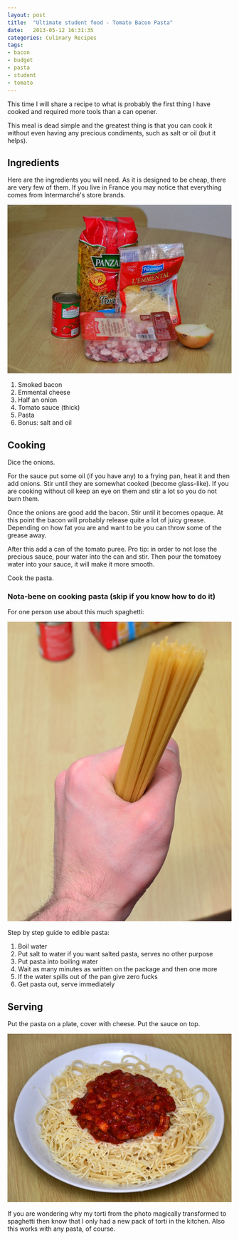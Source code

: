 ```yaml
---
layout: post
title:  "Ultimate student food - Tomato Bacon Pasta"
date:   2013-05-12 16:31:35
categories: Culinary Recipes
tags:
- bacon
- budget
- pasta
- student
- tomato
---
```


This time I will share a recipe to what is probably the first thing I have
cooked and required more tools than a can opener.

This meal is dead simple and the greatest thing is that you can cook it without
even having any precious condiments, such as salt or oil (but it helps).

## Ingredients

Here are the ingredients you will need. As it is designed to be cheap, there
are very few of them. If you live in France you may notice that everything
comes from Intermarché's store brands.

![ingredients]

1.  Smoked bacon
2.  Emmental cheese
3.  Half an onion
4.  Tomato sauce (thick)
5.  Pasta
6.  Bonus: salt and oil

## Cooking

Dice the onions.

For the sauce put some oil (if you have any) to a frying pan, heat it and then
add onions. Stir until they are somewhat cooked (become glass-like). If you are
cooking without oil keep an eye on them and stir a lot so you do not burn them.

Once the onions are good add the bacon. Stir until it becomes opaque. At this
point the bacon will probably release quite a lot of juicy grease. Depending on
how fat you are and want to be you can throw some of the grease away.

After this add a can of the tomato puree. Pro tip: in order to not lose the
precious sauce, pour water into the can and stir. Then pour the tomatoey water
into your sauce, it will make it more smooth.

Cook the pasta.

### Nota-bene on cooking pasta (skip if you know how to do it)

For one person use about this much spaghetti:

![serving-size]

Step by step guide to edible pasta:

1.  Boil water
2.  Put salt to water if you want salted pasta, serves no other purpose
3.  Put pasta into boiling water
4.  Wait as many minutes as written on the package and then one more
5.  If the water spills out of the pan give zero fucks
6.  Get pasta out, serve immediately

## Serving

Put the pasta on a plate, cover with cheese. Put the sauce on top.

![presentation]

If you are wondering why my torti from the photo magically transformed to
spaghetti then know that I only had a new pack of torti in the kitchen. Also
this works with any pasta, of course.

 [ingredients]: /images/tomato-pasta/tomato-pasta-ingredients.jpg "Ingredients"
 [serving-size]: /images/tomato-pasta/tomato-pasta-amount-of-pasta.jpg "Serving size"
 [presentation]: /images/tomato-pasta/tomato-pasta-final.jpg "Suggestion of presentation"

